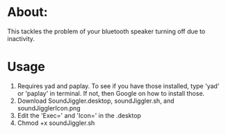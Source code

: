 # About:

This tackles the problem of your bluetooth speaker turning off due to inactivity.

# Usage

1.  Requires yad and paplay.  To see if you have those installed, type 'yad' or 'paplay' in terminal.  If not, then Google on how to install those.
2.  Download SoundJiggler.desktop, soundJiggler.sh, and soundJigglerIcon.png
3.  Edit the 'Exec=' and 'Icon=' in the .desktop
4.  Chmod +x soundJiggler.sh
